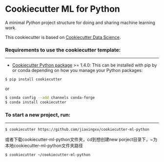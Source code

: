 # Cookiecutter ML for Python

A minimal _Python_ project structure for doing and sharing machine learning work.

This cookiecutter is based on [Cookiecutter Data Science](http://drivendata.github.io/cookiecutter-data-science/).


### Requirements to use the cookiecutter template:
-----------
 - [Cookiecutter Python package](http://cookiecutter.readthedocs.org/en/latest/installation.html) >= 1.4.0: This can be installed with pip by or conda depending on how you manage your Python packages:

``` bash
$ pip install cookiecutter
```

or

``` bash
$ conda config --add channels conda-forge
$ conda install cookiecutter
```


### To start a new project, run:
------------

```bash
$ cookiecutter https://github.com/jiaxingxx/cookiecutter-ml-python
```
或者下载cookiecutter-ml-python文件夹，cd到想创建new porject目录下，~为本地cookiecutter-ml-python文件夹路径
```bash
$ cookiecutter ~/cookiecutter-ml-python